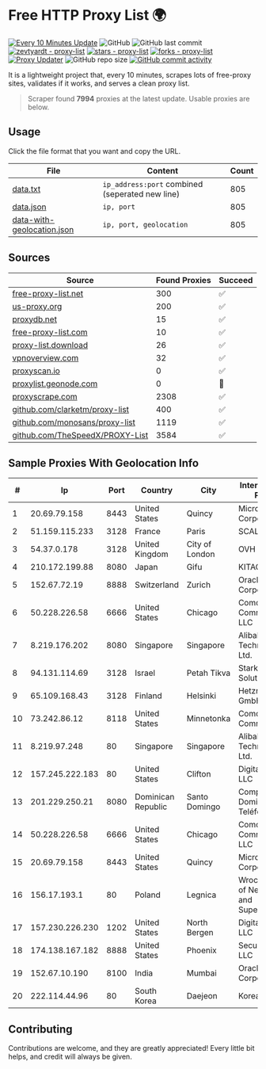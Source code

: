 
# Free HTTP Proxy List 🌍

[![Every 10 Minutes Update](https://github.com/mertguvencli/http-proxy-list/actions/workflows/main.yml/badge.svg?branch=main)](https://github.com/mertguvencli/http-proxy-list/actions/workflows/main.yml)
![GitHub](https://img.shields.io/github/license/mertguvencli/http-proxy-list)
![GitHub last commit](https://img.shields.io/github/last-commit/mertguvencli/http-proxy-list)
[![zevtyardt - proxy-list](https://img.shields.io/static/v1?label=zevtyardt&message=proxy-list&color=blue&logo=github)](https://github.com/zevtyardt/proxy-list "Go to GitHub repo")
[![stars - proxy-list](https://img.shields.io/github/stars/zevtyardt/proxy-list?style=social)](https://github.com/zevtyardt/proxy-list)
[![forks - proxy-list](https://img.shields.io/github/forks/zevtyardt/proxy-list?style=social)](https://github.com/zevtyardt/proxy-list)
[![Proxy Updater](https://github.com/zevtyardt/proxy-list/workflows/Proxy%20Updater/badge.svg)](https://github.com/zevtyardt/proxy-list/actions?query=workflow:"Proxy+Updater")
![GitHub repo size](https://img.shields.io/github/repo-size/zevtyardt/proxy-list)
[![GitHub commit activity](https://img.shields.io/github/commit-activity/m/zevtyardt/proxy-list?logo=commits)](https://github.com/zevtyardt/proxy-list/commits/main)

It is a lightweight project that, every 10 minutes, scrapes lots of free-proxy sites, validates if it works, and serves a clean proxy list.

> Scraper found **7994** proxies at the latest update. Usable proxies are below.

## Usage

Click the file format that you want and copy the URL.

|File|Content|Count|
|----|-------|-----|
|[data.txt](https://raw.githubusercontent.com/mertguvencli/http-proxy-list/main/proxy-list/data.txt)|`ip_address:port` combined (seperated new line)|805|
|[data.json](https://raw.githubusercontent.com/mertguvencli/http-proxy-list/main/proxy-list/data.json)|`ip, port`|805|
|[data-with-geolocation.json](https://raw.githubusercontent.com/mertguvencli/http-proxy-list/main/proxy-list/data-with-geolocation.json)|`ip, port, geolocation`|805|

## Sources

|Source|Found Proxies|Succeed|
|------|-------------|-------|
|[free-proxy-list.net](https://free-proxy-list.net)|300|✅|
|[us-proxy.org](https://www.us-proxy.org)|200|✅|
|[proxydb.net](http://proxydb.net)|15|✅|
|[free-proxy-list.com](https://free-proxy-list.com/?page=&port=&type%5B%5D=http&type%5B%5D=https&up_time=0&search=Search)|10|✅|
|[proxy-list.download](https://www.proxy-list.download/HTTP)|26|✅|
|[vpnoverview.com](https://vpnoverview.com/privacy/anonymous-browsing/free-proxy-servers)|32|✅|
|[proxyscan.io](https://www.proxyscan.io)|0|✅|
|[proxylist.geonode.com](https://proxylist.geonode.com/api/proxy-list?limit=300&page=1&sort_by=lastChecked&sort_type=desc&protocols=http,https)|0|🚫|
|[proxyscrape.com](https://api.proxyscrape.com/v2/?request=displayproxies&protocol=http&timeout=10000&country=all&ssl=all&anonymity=all)|2308|✅|
|[github.com/clarketm/proxy-list](https://raw.githubusercontent.com/clarketm/proxy-list/master/proxy-list-raw.txt)|400|✅|
|[github.com/monosans/proxy-list](https://raw.githubusercontent.com/monosans/proxy-list/main/proxies/http.txt)|1119|✅|
|[github.com/TheSpeedX/PROXY-List](https://raw.githubusercontent.com/TheSpeedX/PROXY-List/master/http.txt)|3584|✅|


## Sample Proxies With Geolocation Info

|#|Ip|Port|Country|City|Internet Service Provider|
|-|--|----|-------|----|-------------------------|
|1|20.69.79.158|8443|United States|Quincy|Microsoft Corporation|
|2|51.159.115.233|3128|France|Paris|SCALEWAY|
|3|54.37.0.178|3128|United Kingdom|City of London|OVH SAS|
|4|210.172.199.88|8080|Japan|Gifu|KITAGATA|
|5|152.67.72.19|8888|Switzerland|Zurich|Oracle Corporation|
|6|50.228.226.58|6666|United States|Chicago|Comcast Cable Communications, LLC|
|7|8.219.176.202|8080|Singapore|Singapore|Alibaba (US) Technology Co., Ltd.|
|8|94.131.114.69|3128|Israel|Petah Tikva|Stark Industries Solutions LTD|
|9|65.109.168.43|3128|Finland|Helsinki|Hetzner Online GmbH|
|10|73.242.86.12|8118|United States|Minnetonka|Comcast Cable Communications|
|11|8.219.97.248|80|Singapore|Singapore|Alibaba (US) Technology Co., Ltd.|
|12|157.245.222.183|80|United States|Clifton|DigitalOcean, LLC|
|13|201.229.250.21|8080|Dominican Republic|Santo Domingo|Compañía Dominicana de Teléfonos S. A.|
|14|50.228.226.58|6666|United States|Chicago|Comcast Cable Communications, LLC|
|15|20.69.79.158|8443|United States|Quincy|Microsoft Corporation|
|16|156.17.193.1|80|Poland|Legnica|Wroclaw Centre of Networking and Supercomputing|
|17|157.230.226.230|1202|United States|North Bergen|DigitalOcean, LLC|
|18|174.138.167.182|8888|United States|Phoenix|Secured Servers LLC|
|19|152.67.10.190|8100|India|Mumbai|Oracle Corporation|
|20|222.114.44.96|80|South Korea|Daejeon|Korea Telecom|



## Contributing

Contributions are welcome, and they are greatly appreciated! Every
little bit helps, and credit will always be given.

